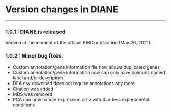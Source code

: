 # Version changes in DIANE
---


### 1.0.1 : DIANE is released
Version at the moment of the official BMC publication (May 26, 2021). 


### 1.0.2 : Minor bug fixes.

+ Custom annotation/gene information file now allows duplicated genes
+ Custom annotation/gene information now can only have colmuns named label and/or description
+ DEA csv download does not require annotations any more
+ Citation was added
+ MDS was removed
+ PCA can now handle expression data with 4 or less experimental conditions